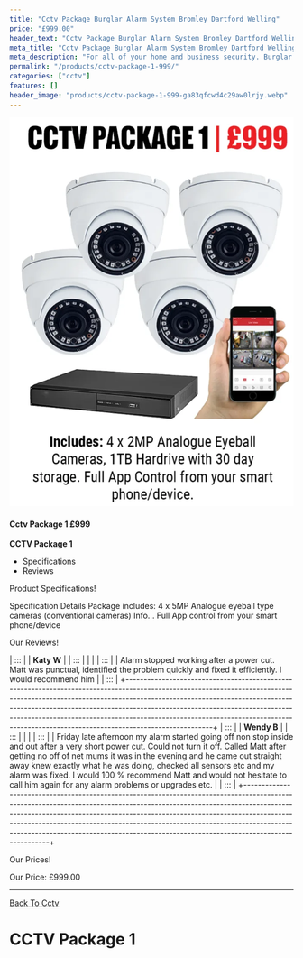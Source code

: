 ```yaml
---
title: "Cctv Package Burglar Alarm System Bromley Dartford Welling"
price: "£999.00"
header_text: "Cctv Package Burglar Alarm System Bromley Dartford Welling"
meta_title: "Cctv Package Burglar Alarm System Bromley Dartford Welling"
meta_description: "For all of your home and business security. Burglar Alarm Servicing, Burglar Alarm Installation, Alarm Battery and CCTV. Call 020 8302 4065"
permalink: "/products/cctv-package-1-999/"
categories: ["cctv"]
features: []
header_image: "products/cctv-package-1-999-ga83qfcwd4c29aw0lrjy.webp"
---
```



<div class="product-image">
  <img src="/images/products/cctv-package-1-999-ga83qfcwd4c29aw0lrjy.webp" alt="Cctv Package Burglar Alarm System Bromley Dartford Welling" />
</div>


#### Cctv Package 1 £999

**CCTV Package 1**

-   Specifications
-   Reviews

Product Specifications!

  Specification        Details
  Package includes:    4 x 5MP Analogue eyeball type cameras (conventional cameras)
  Info\...             Full App control from your smart phone/device

Our Reviews!

| :::                                                                                                                                                                                                                                                                                                                                                                                                         |
| **Katy W**                                                                                                                                                                                                                                                                                                                                                                                                                   |
| :::                                                                                                                                                                                                                                                                                                                                                                                                                          |
|                                                                                                                                                                                                                                                                                                                                                                                                                              |
| :::                                                                                                                                                                                                                                                                                                                                                                                         |
| Alarm stopped working after a power cut. Matt was punctual, identified the problem quickly and fixed it efficiently. I would recommend him                                                                                                                                                                                                                                                                                   |
| :::                                                                                                                                                                                                                                                                                                                                                                                                                          |
+------------------------------------------------------------------------------------------------------------------------------------------------------------------------------------------------------------------------------------------------------------------------------------------------------------------------------------------------------------------------------------------------------------------------------+
| :::                                                                                                                                                                                                                                                                                                                                                                                                         |
| **Wendy B**                                                                                                                                                                                                                                                                                                                                                                                                                  |
| :::                                                                                                                                                                                                                                                                                                                                                                                                                          |
|                                                                                                                                                                                                                                                                                                                                                                                                                              |
| :::                                                                                                                                                                                                                                                                                                                                                                                         |
| Friday late afternoon my alarm started going off non stop inside and out after a very short power cut. Could not turn it off. Called Matt after getting no off of net mums it was in the evening and he came out straight away knew exactly what he was doing, checked all sensors etc and my alarm was fixed. I would 100 % recommend Matt and would not hesitate to call him again for any alarm problems or upgrades etc. |
| :::                                                                                                                                                                                                                                                                                                                                                                                                                          |
+------------------------------------------------------------------------------------------------------------------------------------------------------------------------------------------------------------------------------------------------------------------------------------------------------------------------------------------------------------------------------------------------------------------------------+

Our Prices!

  Our Price:   £999.00

------------------------------------------------------------------------

[ Back To Cctv](../categories/cctv.php.html)

# CCTV Package 1